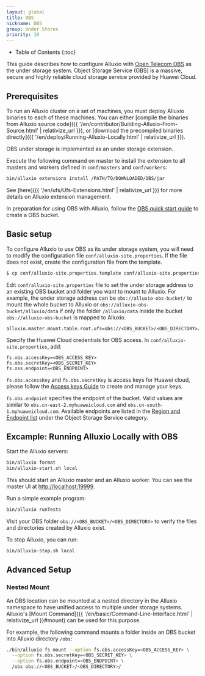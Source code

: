 ```yaml
---
layout: global
title: OBS
nickname: OBS
group: Under Stores
priority: 10
---
```


* Table of Contents
{:toc}

This guide describes how to configure Alluxio with
[Open Telecom OBS](http://www.huaweicloud.com/en-us/product/obs.html) as the under storage system. Object Storage
Service (OBS) is a massive, secure and highly reliable cloud storage service provided by Huawei Cloud.

## Prerequisites

To run an Alluxio cluster on a set of machines, you must deploy Alluxio binaries to each of these
machines. You can either
[compile the binaries from Alluxio source code]({{ '/en/contributor/Building-Alluxio-From-Source.html' | relativize_url }}),
or [download the precompiled binaries directly]({{ '/en/deploy/Running-Alluxio-Locally.html' | relativize_url }}).

OBS under storage is implemented as an under storage extension.

Execute the following command on master to install the extension to all masters and workers defined in `conf/masters` and `conf/workers`:

```bash
bin/alluxio extensions install /PATH/TO/DOWNLOADED/OBS/jar
```

See [here]({{ '/en/ufs/Ufs-Extensions.html' | relativize_url }}) for more details on Alluxio extension management.

In preparation for using OBS with Alluxio, follow the [OBS quick start guide](https://support-intl.huaweicloud.com/usermanual-obs/en-us_topic_0069825929.html)
to create a OBS bucket.

## Basic setup

To configure Alluxio to use OBS as its under storage system, you will need to modify the configuration file
`conf/alluxio-site.properties`. If the file does not exist, create the configuration file from the template.

```bash
$ cp conf/alluxio-site.properties.template conf/alluxio-site.properties
```

Edit `conf/alluxio-site.properties` file to set the under storage address to an existing OBS bucket and folder you want to mount to Alluxio.
For example, the under storage address can be `obs://alluxio-obs-bucket/` to mount the whole bucket to Alluxio 
or `obs://alluxio-obs-bucket/alluxio/data` if only the folder `/alluxio/data` inside the bucket `obs://alluxio-obs-bucket` 
is mapped to Alluxio.

```
alluxio.master.mount.table.root.ufs=obs://<OBS_BUCKET>/<OBS_DIRECTORY>/
```

Specify the Huawei Cloud credentials for OBS access. In `conf/alluxio-site.properties`,
add:

```
fs.obs.accessKey=<OBS_ACCESS_KEY>
fs.obs.secretKey=<OBS_SECRET_KEY>
fs.oss.endpoint=<OBS_ENDPOINT>
```

`fs.obs.accessKey` and `fs.obs.secretKey` is access keys for Huawei cloud, please follow the 
[Access keys Guide](http://support.huaweicloud.com/en-us/usermanual-ca/en-us_topic_0046606340.html) 
to create and manage your keys.

`fs.obs.endpoint` specifies the endpoint of the bucket. 
Valid values are similar to `obs.cn-east-2.myhuaweicloud.com` and `obs.cn-south-1.myhuaweicloud.com`. 
Available endpoints are listed in the [Region and Endpoint list](https://developer.huaweicloud.com/en-us/endpoint)
under the Object Storage Service category.

## Excample: Running Alluxio Locally with OBS

Start the Alluxio servers:

```bash
bin/alluxio format
bin/alluxio-start.sh local
```

This should start an Alluxio master and an Alluxio worker. You can see the master UI at
[http://localhost:19999](http://localhost:19999).

Run a simple example program:

```bash
bin/alluxio runTests
```

Visit your OBS folder `obs://<OBS_BUCKET>/<OBS_DIRECTORY>` to verify the files
and directories created by Alluxio exist.

To stop Alluxio, you can run:

```bash
bin/alluxio-stop.sh local
```

## Advanced Setup

### Nested Mount

An OBS location can be mounted at a nested directory in the Alluxio namespace to have unified
access to multiple under storage systems. Alluxio's
[Mount Command]({{ '/en/basic/Command-Line-Interface.html' | relativize_url }}#mount) can be used for
this purpose. 

For example, the following command mounts a folder inside an OBS bucket into Alluxio
directory `/obs`:

```bash
./bin/alluxio fs mount --option fs.obs.accessKey=<OBS_ACCESS_KEY> \
  --option fs.obs.secretKey=<OBS_SECRET_KEY> \
  --option fs.obs.endpoint=<OBS_ENDPOINT> \
  /obs obs://<OBS_BUCKET>/<OBS_DIRECTORY>/
```
